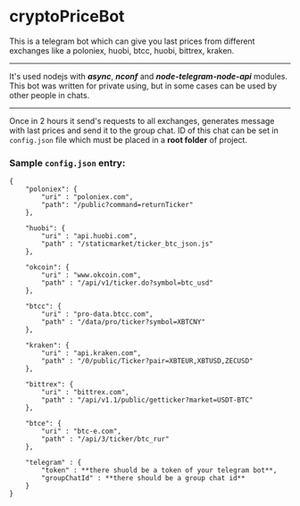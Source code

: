 # cryptoPriceBot

This is a telegram bot which can give you last prices from different exchanges like a poloniex, huobi, btcc, huobi, bittrex, kraken.
***
It's used nodejs with ***async***, ***nconf*** and ***node-telegram-node-api*** modules.
This bot was written for private using, but in some cases can be used by other people in chats.
***
Once in 2 hours it send's requests to all exchanges, generates message with last prices and send it to the group chat. ID of this chat can be set in ```config.json``` file which must be placed in a **root folder** of project.
### Sample ```config.json``` entry:
```
{
	"poloniex": {
		"uri" : "poloniex.com",
		"path": "/public?command=returnTicker"
	},

	"huobi": {
		"uri" : "api.huobi.com",
		"path" : "/staticmarket/ticker_btc_json.js"
	},

	"okcoin": {
		"uri" : "www.okcoin.com",
		"path" : "/api/v1/ticker.do?symbol=btc_usd"
	},

	"btcc": {
		"uri" : "pro-data.btcc.com",
		"path" : "/data/pro/ticker?symbol=XBTCNY"
	},

	"kraken": {
		"uri" : "api.kraken.com",
		"path" : "/0/public/Ticker?pair=XBTEUR,XBTUSD,ZECUSD"
	},

	"bittrex": {
		"uri" : "bittrex.com",
		"path" : "/api/v1.1/public/getticker?market=USDT-BTC"
	},

	"btce": {
		"uri" : "btc-e.com",
		"path" : "/api/3/ticker/btc_rur"
	},

	"telegram" : {
		"token" : **there shuold be a token of your telegram bot**,
		"groupChatId" : **there should be a group chat id**
	}
}
```